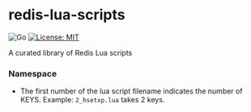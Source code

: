 # redis-lua-scripts

![Go](https://github.com/jimako1989/redis-lua-scripts/workflows/Go/badge.svg)
[![License: MIT](https://img.shields.io/badge/License-MIT-blue.svg)](https://opensource.org/licenses/MIT)

A curated library of Redis Lua scripts

### Namespace
 - The first number of the lua script filename indicates the number of KEYS.
 Example: ```2_hsetxp.lua``` takes 2 keys.
